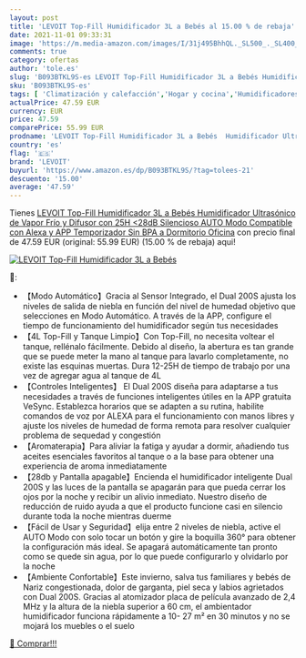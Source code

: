 ```yaml
---
layout: post
title: 'LEVOIT Top-Fill Humidificador 3L a Bebés al 15.00 % de rebaja'
date: 2021-11-01 09:33:31
image: 'https://m.media-amazon.com/images/I/31j495BhhQL._SL500_._SL400_.jpg'
comments: true
category: ofertas
author: 'tole.es'
slug: 'B093BTKL9S-es LEVOIT Top-Fill Humidificador 3L a Bebés Humidificador...'
sku: 'B093BTKL9S-es'
tags: [ 'Climatización y calefacción','Hogar y cocina','Humidificadores','alexa','levoit', ]
actualPrice: 47.59 EUR
currency: EUR
price: 47.59
comparePrice: 55.99 EUR
prodname: 'LEVOIT Top-Fill Humidificador 3L a Bebés  Humidificador Ultrasónico de Vapor Frío y Difusor con 25H  <28dB Silencioso AUTO Modo  Compatible con Alexa y APP  Temporizador  Sin BPA a Dormitorio Oficina'
country: 'es'
flag: '🇪🇸'
brand: 'LEVOIT'
buyurl: 'https://www.amazon.es/dp/B093BTKL9S/?tag=tolees-21'
descuento: '15.00'
average: '47.59'
---
```


Tienes [LEVOIT Top-Fill Humidificador 3L a Bebés  Humidificador Ultrasónico de Vapor Frío y Difusor con 25H  <28dB Silencioso AUTO Modo  Compatible con Alexa y APP  Temporizador  Sin BPA a Dormitorio Oficina](https://www.amazon.es/dp/B093BTKL9S/?tag=tolees-21) con precio final de  47.59 EUR (original: 55.99 EUR) (15.00 %  de rebaja) aqui!

[![LEVOIT Top-Fill Humidificador 3L a Bebés](https://m.media-amazon.com/images/I/31j495BhhQL._SL500_._SL400_.jpg)](https://www.amazon.es/dp/B093BTKL9S/?tag=tolees-21)

🔎:

- 【Modo Automático】Gracia al Sensor Integrado, el Dual 200S ajusta los niveles de salida de niebla en función del nivel de humedad objetivo que selecciones en Modo Automático. A través de la APP, configure el tiempo de funcionamiento del humidificador según tus necesidades
- 【4L Top-Fill y Tanque Limpio】Con Top-Fill, no necesita voltear el tanque, rellénalo fácilmente. Debido al diseño, la abertura es tan grande que se puede meter la mano al tanque para lavarlo completamente, no existe las esquinas muertas. Dura 12-25H de tiempo de trabajo por una vez de agregar agua al tanque de 4L
- 【Controles Inteligentes】 El Dual 200S diseña para adaptarse a tus necesidades a través de funciones inteligentes útiles en la APP gratuita VeSync. Establezca horarios que se adapten a su rutina, habilite comandos de voz por ALEXA para el funcionamiento con manos libres y ajuste los niveles de humedad de forma remota para resolver cualquier problema de sequedad y congestión
- 【Aromaterapia】Para aliviar la fatiga y ayudar a dormir, añadiendo tus aceites esenciales favoritos al tanque o a la base para obtener una experiencia de aroma inmediatamente
- 【28db y Pantalla apagable】Encienda el humidificador inteligente Dual 200S y las luces de la pantalla se apagarán para que pueda cerrar los ojos por la noche y recibir un alivio inmediato. Nuestro diseño de reducción de ruido ayuda a que el producto funcione casi en silencio durante toda la noche mientras duerme
- 【Fácil de Usar y Seguridad】elija entre 2 niveles de niebla, active el AUTO Modo con solo tocar un botón y gire la boquilla 360° para obtener la configuración más ideal. Se apagará automáticamente tan pronto como se quede sin agua, por lo que puede configurarlo y olvidarlo por la noche
- 【Ambiente Confortable】Este invierno, salva tus familiares y bebés de Nariz congestionada, dolor de garganta, piel seca y labios agrietados con Dual 200S. Gracias al atomizador placa de película avanzado de 2,4 MHz y la altura de la niebla superior a 60 cm, el ambientador humidificador funciona rápidamente a 10- 27 m² en 30 minutos y no se mojará los muebles o el suelo

[🛒 Comprar!!!](https://www.amazon.es/dp/B093BTKL9S/?tag=tolees-21)

